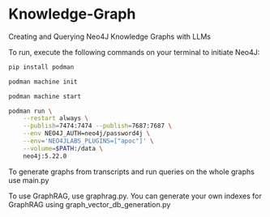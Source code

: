 # Knowledge-Graph
Creating and Querying Neo4J Knowledge Graphs with LLMs

To run, execute the following commands on your terminal to initiate Neo4J:

```bash
pip install podman

podman machine init

podman machine start

podman run \
    --restart always \
    --publish=7474:7474 --publish=7687:7687 \
    --env NEO4J_AUTH=neo4j/password4j \
    --env='NEO4JLABS_PLUGINS=["apoc"]' \
    --volume=$PATH:/data \
    neo4j:5.22.0
```
To generate graphs from transcripts and run queries on the whole graphs use main.py

To use GraphRAG, use graphrag.py. You can generate your own indexes for GraphRAG using graph_vector_db_generation.py
